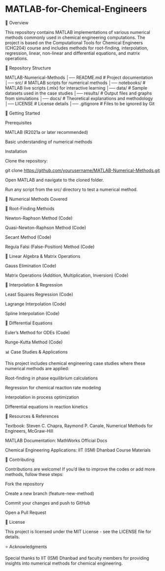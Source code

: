 # MATLAB-for-Chemical-Engineers

📌 Overview

This repository contains MATLAB implementations of various numerical methods commonly used in chemical engineering computations. The project is based on the Computational Tools for Chemical Engineers (CHC204) course and includes methods for root-finding, interpolation, regression, linear, non-linear and differential equations, and matrix operations.

📂 Repository Structure

MATLAB-Numerical-Methods
│── README.md          # Project documentation
│── src/               # MATLAB scripts for numerical methods
│── notebooks/         # MATLAB live scripts (.mlx) for interactive learning
│── data/              # Sample datasets used in the case studies
│── results/           # Output files and graphs from simulations
│── docs/              # Theoretical explanations and methodology
│── LICENSE            # License details
│── .gitignore         # Files to be ignored by Git

🚀 Getting Started

Prerequisites

MATLAB (R2021a or later recommended)

Basic understanding of numerical methods

Installation

Clone the repository:

git clone https://github.com/yourusername/MATLAB-Numerical-Methods.git

Open MATLAB and navigate to the cloned folder.

Run any script from the src/ directory to test a numerical method.

📖 Numerical Methods Covered

🔹 Root-Finding Methods

Newton-Raphson Method (Code)

Quasi-Newton-Raphson Method (Code)

Secant Method (Code)

Regula Falsi (False-Position) Method (Code)

🔹 Linear Algebra & Matrix Operations

Gauss Elimination (Code)

Matrix Operations (Addition, Multiplication, Inversion) (Code)

🔹 Interpolation & Regression

Least Squares Regression (Code)

Lagrange Interpolation (Code)

Spline Interpolation (Code)

🔹 Differential Equations

Euler’s Method for ODEs (Code)

Runge-Kutta Method (Code)

📊 Case Studies & Applications

This project includes chemical engineering case studies where these numerical methods are applied:

Root-finding in phase equilibrium calculations

Regression for chemical reaction rate modeling

Interpolation in process optimization

Differential equations in reaction kinetics

🔗 Resources & References

Textbook: Steven C. Chapra, Raymond P. Canale, Numerical Methods for Engineers, McGraw-Hill

MATLAB Documentation: MathWorks Official Docs

Chemical Engineering Applications: IIT (ISM) Dhanbad Course Materials

👥 Contributing

Contributions are welcome! If you’d like to improve the codes or add more methods, follow these steps:

Fork the repository

Create a new branch (feature-new-method)

Commit your changes and push to GitHub

Open a Pull Request

📜 License

This project is licensed under the MIT License - see the LICENSE file for details.

⭐ Acknowledgments

Special thanks to IIT (ISM) Dhanbad and faculty members for providing insights into numerical methods for chemical engineering.


